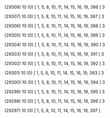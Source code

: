 (29308) 10 (0) [ 1, 5, 8, 10, 11, 14, 15, 16, 19, 386 ] 3 


(29307) 10 (0) [ 1, 5, 8, 10, 11, 14, 15, 16, 19, 387 ] 3 


(29306) 10 (0) [ 1, 5, 8, 10, 11, 14, 15, 16, 19, 388 ] 3 


(29305) 10 (0) [ 1, 5, 8, 10, 11, 14, 15, 16, 19, 389 ] 3 


(29304) 10 (0) [ 1, 5, 8, 10, 11, 14, 15, 16, 19, 390 ] 3 


(29303) 10 (0) [ 1, 5, 8, 10, 11, 14, 15, 16, 19, 391 ] 3 


(29302) 10 (0) [ 1, 5, 8, 10, 11, 14, 15, 16, 19, 392 ] 3 


(29301) 10 (0) [ 1, 5, 8, 10, 11, 14, 15, 16, 19, 393 ] 3 


(29300) 10 (0) [ 1, 5, 8, 10, 11, 14, 15, 16, 19, 394 ] 3 


(29299) 10 (0) [ 1, 5, 8, 10, 11, 14, 15, 16, 19, 395 ] 3 


(29298) 10 (0) [ 1, 5, 8, 10, 11, 14, 15, 16, 19, 396 ] 3 


(29297) 10 (0) [ 1, 5, 8, 10, 11, 14, 15, 16, 19, 397 ]  

